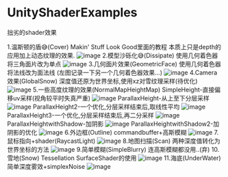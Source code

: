 # UnityShaderExamples

拙劣的shader效果

1.温斯顿的盾😅(Cover)
Makin' Stuff Look Good里面的教程
本质上只是depth的应用加上动态纹理的效果.
![image](https://github.com/prprprprprppr/UnityShaderExamples/raw/master/pic/Cover.png)
2.模型沙砾化😅(Dissipate)
使用几何着色器将三角面片改为单点
![image](https://github.com/prprprprprppr/UnityShaderExamples/raw/master/pic/Dissipate.gif)
3.几何面片效果(GeometricFace)
使用几何着色器将法线改为面法线
(左图记录一下另一个几何着色器效果...)
![image](https://github.com/prprprprprppr/UnityShaderExamples/raw/master/pic/GeometricFace.jpg)
4.Camera效果(GlobalSnow)
深度值还原为世界坐标,使用xz对雪纹理采样(待优化)
![image](https://github.com/prprprprprppr/UnityShaderExamples/raw/master/pic/GlobalSnow.jpg)
5.一些高度纹理的效果(NormalMapHeightMap)
SimpleHeight-直接偏移uv采样(视角较平时失真严重)
![image](https://github.com/prprprprprppr/UnityShaderExamples/raw/master/pic/SimpleHeight.png)
ParallaxHeight-从上至下分层采样
![image](https://github.com/prprprprprppr/UnityShaderExamples/raw/master/pic/ParallaxHeight.jpg)
ParallaxHeight2-一个优化,分层采样结束后,取线性平均
![image](https://github.com/prprprprprppr/UnityShaderExamples/raw/master/pic/ParallaxHeight2.jpg)
ParallaxHeight3-一个优化,分层采样结束后,再二分采样
![image](https://github.com/prprprprprppr/UnityShaderExamples/raw/master/pic/ParallaxHeight3.jpg)
ParallaxHeightwithShadow-加阴影
![image](https://github.com/prprprprprppr/UnityShaderExamples/raw/master/pic/ParallaxHeightwithShadow.jpg)
ParallaxHeightwithShadow2-加阴影的优化
![image](https://github.com/prprprprprppr/UnityShaderExamples/raw/master/pic/ParallaxHeightwithShadow2.jpg)
6.外边框(Outline)
commandbuffer+高斯模糊
![image](https://github.com/prprprprprppr/UnityShaderExamples/raw/master/pic/Outline.gif)
7.鼠标指向+shader(RaycastLight)
![image](https://github.com/prprprprprppr/UnityShaderExamples/raw/master/pic/SimpleMouseRay.gif)
8.地图扫描(Scan)
两种深度值转化为世界坐标的方法
![image](https://github.com/prprprprprppr/UnityShaderExamples/raw/master/pic/Scan.gif)
9.简单模糊(SimpleBlurry)
连高斯模糊都没用..(弃)
10.雪地(Snow)
Tessellation SurfaceShader的使用
![image](https://github.com/prprprprprppr/UnityShaderExamples/raw/master/pic/Snow.gif)
11.海底(UnderWater)
简单深度雾效+simplexNoise
![image](https://github.com/prprprprprppr/UnityShaderExamples/raw/master/pic/UnderWater.gif)
